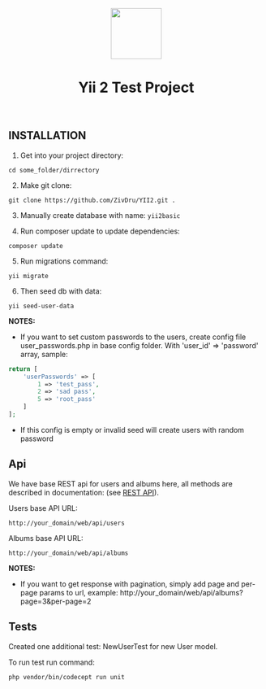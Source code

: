 <p align="center">
    <a href="https://github.com/yiisoft" target="_blank">
        <img src="https://avatars0.githubusercontent.com/u/993323" height="100px">
    </a>
    <h1 align="center">Yii 2 Test Project</h1>
    <br>
</p>

INSTALLATION
------------

1. Get into your project directory:

~~~
cd some_folder/dirrectory
~~~

2. Make git clone:

~~~
git clone https://github.com/ZivDru/YII2.git .
~~~

3. Manually create database with name: `yii2basic`


4. Run composer update to update dependencies:
~~~
composer update
~~~

5. Run migrations command:
~~~
yii migrate
~~~

6. Then seed db with data:
~~~
yii seed-user-data
~~~
**NOTES:**
- If you want to set custom passwords to the users, create config file user_passwords.php in base config folder.
With 'user_id' => 'password' array, sample:
```php
return [
    'userPasswords' => [
        1 => 'test_pass',
        2 => 'sad pass',
        5 => 'root_pass'
    ]
];
```
- If this config is empty or invalid seed will create users with random password

Api
------------

We have base REST api for users and albums here, all methods are described in documentation: (see [REST API](https://www.yiiframework.com/doc/guide/2.0/en/rest-quick-start#trying-it-out)).

Users base API URL:

~~~
http://your_domain/web/api/users
~~~

Albums base API URL:

~~~
http://your_domain/web/api/albums
~~~

**NOTES:**
- If you want to get response with pagination, simply add page and per-page params to url, example:
  http://your_domain/web/api/albums?page=3&per-page=2

Tests
------------

Created one additional test: NewUserTest for new User model.

To run test run command:
~~~
php vendor/bin/codecept run unit
~~~